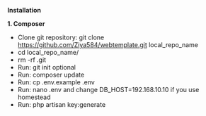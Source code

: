**Installation**

**1. Composer**
  - Clone git repository: git clone https://github.com/Ziya584/webtemplate.git local_repo_name
  - cd local_repo_name/
  - rm -rf .git
  - Run: git init optional
  - Run: composer update
  - Run: cp .env.example .env
  - Run: nano .env and change DB_HOST=192.168.10.10 if you use homestead
  - Run: php artisan key:generate 


